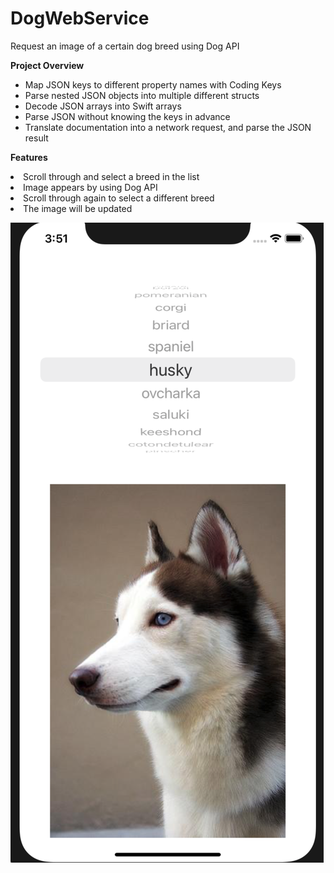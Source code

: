 # DogWebService
Request an image of a certain dog breed using Dog API

**Project Overview** <br />

<ul>
  <li>Map JSON keys to different property names with Coding Keys</li>
  <li>Parse nested JSON objects into multiple different structs</li>
  <li>Decode JSON arrays into Swift arrays</li>
  <li>Parse JSON without knowing the keys in advance</li>
  <li>Translate documentation into a network request, and parse the JSON result</li>
 <!-- <li>View saved Memes as a list.</li>
  <li>Delete saved Memes in your list.</li> -->
</ul>

**Features** <br />
  <li>Scroll through and select a breed in the list</li>
  <li>Image appears by using Dog API</li>
  <li>Scroll through again to select a different breed</li>
  <li>The image will be updated</li>
</ul>

![](images/dogWebServiceScreenShot.png)
